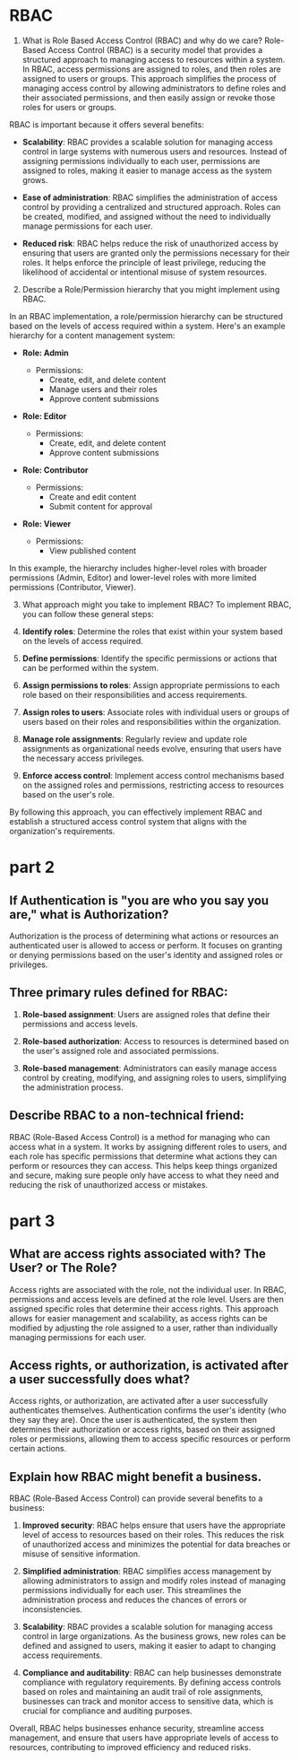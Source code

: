 
# RBAC
1. What is Role Based Access Control (RBAC) and why do we care?
Role-Based Access Control (RBAC) is a security model that provides a structured approach to managing access to resources within a system. In RBAC, access permissions are assigned to roles, and then roles are assigned to users or groups. This approach simplifies the process of managing access control by allowing administrators to define roles and their associated permissions, and then easily assign or revoke those roles for users or groups.

RBAC is important because it offers several benefits:

- **Scalability**: RBAC provides a scalable solution for managing access control in large systems with numerous users and resources. Instead of assigning permissions individually to each user, permissions are assigned to roles, making it easier to manage access as the system grows.

- **Ease of administration**: RBAC simplifies the administration of access control by providing a centralized and structured approach. Roles can be created, modified, and assigned without the need to individually manage permissions for each user.

- **Reduced risk**: RBAC helps reduce the risk of unauthorized access by ensuring that users are granted only the permissions necessary for their roles. It helps enforce the principle of least privilege, reducing the likelihood of accidental or intentional misuse of system resources.

2. Describe a Role/Permission hierarchy that you might implement using RBAC.

In an RBAC implementation, a role/permission hierarchy can be structured based on the levels of access required within a system. Here's an example hierarchy for a content management system:

- **Role: Admin**
  - Permissions:
    - Create, edit, and delete content
    - Manage users and their roles
    - Approve content submissions

- **Role: Editor**
  - Permissions:
    - Create, edit, and delete content
    - Approve content submissions

- **Role: Contributor**
  - Permissions:
    - Create and edit content
    - Submit content for approval

- **Role: Viewer**
  - Permissions:
    - View published content

In this example, the hierarchy includes higher-level roles with broader permissions (Admin, Editor) and lower-level roles with more limited permissions (Contributor, Viewer).

3. What approach might you take to implement RBAC?
To implement RBAC, you can follow these general steps:

1. **Identify roles**: Determine the roles that exist within your system based on the levels of access required.

2. **Define permissions**: Identify the specific permissions or actions that can be performed within the system.

3. **Assign permissions to roles**: Assign appropriate permissions to each role based on their responsibilities and access requirements.

4. **Assign roles to users**: Associate roles with individual users or groups of users based on their roles and responsibilities within the organization.

5. **Manage role assignments**: Regularly review and update role assignments as organizational needs evolve, ensuring that users have the necessary access privileges.

6. **Enforce access control**: Implement access control mechanisms based on the assigned roles and permissions, restricting access to resources based on the user's role.

By following this approach, you can effectively implement RBAC and establish a structured access control system that aligns with the organization's requirements.
 

 # part 2
## If Authentication is "you are who you say you are," what is Authorization?
 Authorization is the process of determining what actions or resources an authenticated user is allowed to access or perform. It focuses on granting or denying permissions based on the user's identity and assigned roles or privileges.

## Three primary rules defined for RBAC:
1. **Role-based assignment**: Users are assigned roles that define their permissions and access levels.

2. **Role-based authorization**: Access to resources is determined based on the user's assigned role and associated permissions.

3. **Role-based management**: Administrators can easily manage access control by creating, modifying, and assigning roles to users, simplifying the administration process.

## Describe RBAC to a non-technical friend:

RBAC (Role-Based Access Control) is a method for managing who can access what in a system. It works by assigning different roles to users, and each role has specific permissions that determine what actions they can perform or resources they can access. This helps keep things organized and secure, making sure people only have access to what they need and reducing the risk of unauthorized access or mistakes.
# part 3
## What are access rights associated with? The User? or The Role? 


Access rights are associated with the role, not the individual user. In RBAC, permissions and access levels are defined at the role level. Users are then assigned specific roles that determine their access rights. This approach allows for easier management and scalability, as access rights can be modified by adjusting the role assigned to a user, rather than individually managing permissions for each user.

## Access rights, or authorization, is activated after a user successfully does what?



Access rights, or authorization, are activated after a user successfully authenticates themselves. Authentication confirms the user's identity (who they say they are). Once the user is authenticated, the system then determines their authorization or access rights, based on their assigned roles or permissions, allowing them to access specific resources or perform certain actions.

## Explain how RBAC might benefit a business.



RBAC (Role-Based Access Control) can provide several benefits to a business:

1. **Improved security**: RBAC helps ensure that users have the appropriate level of access to resources based on their roles. This reduces the risk of unauthorized access and minimizes the potential for data breaches or misuse of sensitive information.

2. **Simplified administration**: RBAC simplifies access management by allowing administrators to assign and modify roles instead of managing permissions individually for each user. This streamlines the administration process and reduces the chances of errors or inconsistencies.

3. **Scalability**: RBAC provides a scalable solution for managing access control in large organizations. As the business grows, new roles can be defined and assigned to users, making it easier to adapt to changing access requirements.

4. **Compliance and auditability**: RBAC can help businesses demonstrate compliance with regulatory requirements. By defining access controls based on roles and maintaining an audit trail of role assignments, businesses can track and monitor access to sensitive data, which is crucial for compliance and auditing purposes.

Overall, RBAC helps businesses enhance security, streamline access management, and ensure that users have appropriate levels of access to resources, contributing to improved efficiency and reduced risks.
